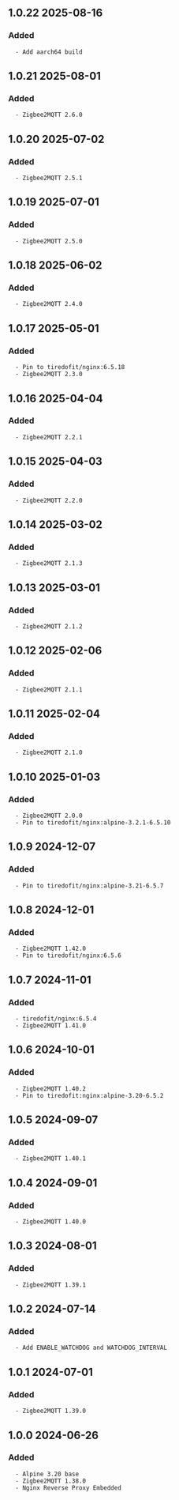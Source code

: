 ## 1.0.22 2025-08-16 <dave at tiredofit dot ca>

   ### Added
      - Add aarch64 build


## 1.0.21 2025-08-01 <dave at tiredofit dot ca>

   ### Added
      - Zigbee2MQTT 2.6.0


## 1.0.20 2025-07-02 <dave at tiredofit dot ca>

   ### Added
      - Zigbee2MQTT 2.5.1


## 1.0.19 2025-07-01 <dave at tiredofit dot ca>

   ### Added
      - Zigbee2MQTT 2.5.0


## 1.0.18 2025-06-02 <dave at tiredofit dot ca>

   ### Added
      - Zigbee2MQTT 2.4.0


## 1.0.17 2025-05-01 <dave at tiredofit dot ca>

   ### Added
      - Pin to tiredofit/nginx:6.5.18
      - Zigbee2MQTT 2.3.0


## 1.0.16 2025-04-04 <dave at tiredofit dot ca>

   ### Added
      - Zigbee2MQTT 2.2.1


## 1.0.15 2025-04-03 <dave at tiredofit dot ca>

   ### Added
      - Zigbee2MQTT 2.2.0


## 1.0.14 2025-03-02 <dave at tiredofit dot ca>

   ### Added
      - Zigbee2MQTT 2.1.3


## 1.0.13 2025-03-01 <dave at tiredofit dot ca>

   ### Added
      - Zigbee2MQTT 2.1.2


## 1.0.12 2025-02-06 <dave at tiredofit dot ca>

   ### Added
      - Zigbee2MQTT 2.1.1


## 1.0.11 2025-02-04 <dave at tiredofit dot ca>

   ### Added
      - Zigbee2MQTT 2.1.0


## 1.0.10 2025-01-03 <dave at tiredofit dot ca>

   ### Added
      - Zigbee2MQTT 2.0.0
      - Pin to tiredofit/nginx:alpine-3.2.1-6.5.10


## 1.0.9 2024-12-07 <dave at tiredofit dot ca>

   ### Added
      - Pin to tiredofit/nginx:alpine-3.21-6.5.7


## 1.0.8 2024-12-01 <dave at tiredofit dot ca>

   ### Added
      - Zigbee2MQTT 1.42.0
      - Pin to tiredofit/nginx:6.5.6


## 1.0.7 2024-11-01 <dave at tiredofit dot ca>

   ### Added
      - tiredofit/nginx:6.5.4
      - Zigbee2MQTT 1.41.0


## 1.0.6 2024-10-01 <dave at tiredofit dot ca>

   ### Added
      - Zigbee2MQTT 1.40.2
      - Pin to tiredofit:nginx:alpine-3.20-6.5.2


## 1.0.5 2024-09-07 <dave at tiredofit dot ca>

   ### Added
      - Zigbee2MQTT 1.40.1


## 1.0.4 2024-09-01 <dave at tiredofit dot ca>

   ### Added
      - Zigbee2MQTT 1.40.0


## 1.0.3 2024-08-01 <dave at tiredofit dot ca>

   ### Added
      - Zigbee2MQTT 1.39.1


## 1.0.2 2024-07-14 <dave at tiredofit dot ca>

   ### Added
      - Add ENABLE_WATCHDOG and WATCHDOG_INTERVAL


## 1.0.1 2024-07-01 <dave at tiredofit dot ca>

   ### Added
      - Zigbee2MQTT 1.39.0


## 1.0.0 2024-06-26 <dave at tiredofit dot ca>

   ### Added
      - Alpine 3.20 base
      - Zigbee2MQTT 1.38.0
      - Nginx Reverse Proxy Embedded



